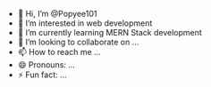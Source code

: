 - 👋 Hi, I’m @Popyee101
- 👀 I’m interested in  web development
- 🌱 I’m currently learning MERN Stack development
- 💞️ I’m looking to collaborate on ...
- 📫 How to reach me ...
- 😄 Pronouns: ...
- ⚡ Fun fact: ...

<!---
Popyee101/Popyee101 is a ✨ special ✨ repository because its `README.md` (this file) appears on your GitHub profile.
You can click the Preview link to take a look at your changes.
--->
